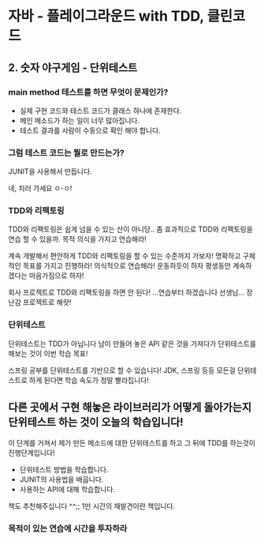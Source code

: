 # 자바 - 플레이그라운드 with TDD, 클린코드

## 2. 숫자 야구게임 - 단위테스트



### main method 테스트를 하면 무엇이 문제인가?

- 실제 구현 코드와 테스트 코드가 클래스 하나에 존재한다.
- 메인 메소드가 하는 일이 너무 많아집니다.
- 테스트 결과를 사람이 수동으로 확인 해야 합니다.


### 그럼 테스트 코드는 뭘로 만드는가?

JUNIT을 사용해서 만듭니다.

네, 치러 가세요 ㅇ-ㅇ!

### TDD와 리팩토링
TDD와 리팩토링은 쉽게 넘을 수 있는 산이 아니당..
좀 효과적으로 TDD와 리팩토링을 연습 할 수 있을까.
목적 의식을 가지고 연습해라!

계속 개발해서 편안하게 TDD와 리팩토링을 할 수 있는 수준까지 가보자!
명확하고 구체적인 목표를 가지고 진행하라!
의식적으로 연습해라!
운동하듯이 하자 평생동안 계속하겠다는 마음가짐으로 하자!

회사 프로젝트로 TDD와 리팩토링을 하면 안 된다!
...연습부터 하겠습니다 선생님...
장난감 프로젝트로 해랏!


### 단위테스트

단위테스트는 TDD가 아닙니다
남이 만들어 놓은 API 같은 것을 가져다가 단위테스트를 해보는 것이 이번 학습 목표!

스프링 공부를 단위테스트를 기반으로 할 수 있습니다!
JDK, 스프링 등등 모든걸 단위테스트로 하게 된다면 학습 속도가 정말 빨라집니다!

## 다른 곳에서 구현 해놓은 라이브러리가 어떻게 돌아가는지 단위테스트 하는 것이 오늘의 학습입니다!


이 단계를 거쳐서 제가 만든 메소드에 대한 단위테스트를 하고 그 뒤에 TDD를 하는것이 진행단계입니다!

- 단위테스트 방법을 학습합니다.
- JUNIT의 사용법을 배웁니다.
- 사용하는 API에 대해 학습합니다.


책도 추천해주십니다 ^^;;
1만 시간의 재발견이란 책입니다.

### 목적이 있는 연습에 시간을 투자하라



































